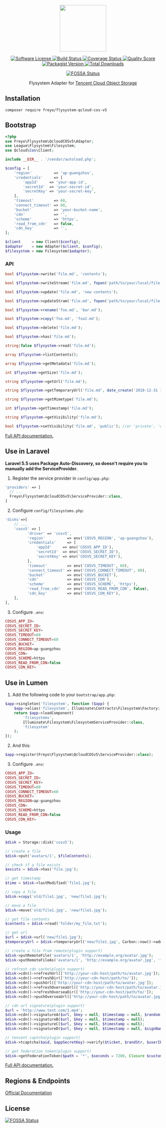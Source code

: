 <div>
  <p align="center">
    <image src="https://imgcache.qq.com/open_proj/proj_qcloud_v2/international/doc/css/img/icon/icon-storage.svg" width="150" height="150">
  </p>
  <p align="center">
    <a href="LICENSE">
      <image src="https://img.shields.io/badge/license-MIT-brightgreen.svg?style=flat-square" alt="Software License">
    </a>
    <a href="https://travis-ci.org/freyo/flysystem-qcloud-cos-v5">
      <image src="https://img.shields.io/travis/freyo/flysystem-qcloud-cos-v5/master.svg?style=flat-square" alt="Build Status">
    </a>
    <a href="https://scrutinizer-ci.com/g/freyo/flysystem-qcloud-cos-v5">
      <image src="https://img.shields.io/scrutinizer/coverage/g/freyo/flysystem-qcloud-cos-v5.svg?style=flat-square" alt="Coverage Status">
    </a>
    <a href="https://scrutinizer-ci.com/g/freyo/flysystem-qcloud-cos-v5">
      <image src="https://img.shields.io/scrutinizer/g/freyo/flysystem-qcloud-cos-v5.svg?style=flat-square" alt="Quality Score">
    </a>
    <a href="https://packagist.org/packages/freyo/flysystem-qcloud-cos-v5">
      <image src="https://img.shields.io/packagist/v/freyo/flysystem-qcloud-cos-v5.svg?style=flat-square" alt="Packagist Version">
    </a>
    <a href="https://packagist.org/packages/freyo/flysystem-qcloud-cos-v5">
      <image src="https://img.shields.io/packagist/dt/freyo/flysystem-qcloud-cos-v5.svg?style=flat-square" alt="Total Downloads">
    </a>
  </p>
  <p align="center">
    <a href="https://app.fossa.io/projects/git%2Bgithub.com%2Ffreyo%2Fflysystem-qcloud-cos-v5?ref=badge_small">
      <img src="https://app.fossa.io/api/projects/git%2Bgithub.com%2Ffreyo%2Fflysystem-qcloud-cos-v5.svg?type=small"  alt="FOSSA Status">
    </a>
  </p>
  <p align="center">Flysystem Adapter for <a href="https://github.com/tencentyun/cos-php-sdk-v5">Tencent Cloud Object Storage</a></p>
</div>

## Installation

  ```shell
  composer require freyo/flysystem-qcloud-cos-v5
  ```

## Bootstrap

  ```php
  <?php
  use Freyo\Flysystem\QcloudCOSv5\Adapter;
  use League\Flysystem\Filesystem;
  use Qcloud\Cos\Client;

  include __DIR__ . '/vendor/autoload.php';

  $config = [
      'region'          => 'ap-guangzhou',
      'credentials'     => [
          'appId'     => 'your-app-id',
          'secretId'  => 'your-secret-id',
          'secretKey' => 'your-secret-key',
      ],
      'timeout'         => 60,
      'connect_timeout' => 60,
      'bucket'          => 'your-bucket-name',
      'cdn'             => '',
      'scheme'          => 'https',
      'read_from_cdn'   => false,
      'cdn_key'         => '',
  ];
  
  $client     = new Client($config);
  $adapter    = new Adapter($client, $config);
  $filesystem = new Filesystem($adapter);
  ```

### API

```php
bool $flysystem->write('file.md', 'contents');

bool $flysystem->writeStream('file.md', fopen('path/to/your/local/file.jpg', 'r'));

bool $flysystem->update('file.md', 'new contents');

bool $flysystem->updateStram('file.md', fopen('path/to/your/local/file.jpg', 'r'));

bool $flysystem->rename('foo.md', 'bar.md');

bool $flysystem->copy('foo.md', 'foo2.md');

bool $flysystem->delete('file.md');

bool $flysystem->has('file.md');

string|false $flysystem->read('file.md');

array $flysystem->listContents();

array $flysystem->getMetadata('file.md');

int $flysystem->getSize('file.md');

string $flysystem->getUrl('file.md'); 

string $flysystem->getTemporaryUrl('file.md', date_create('2018-12-31 18:12:31')); 

string $flysystem->getMimetype('file.md');

int $flysystem->getTimestamp('file.md');

string $flysystem->getVisibility('file.md');

bool $flysystem->setVisibility('file.md', 'public'); //or 'private', 'default'
```

[Full API documentation.](http://flysystem.thephpleague.com/api/)

## Use in Laravel
  
**Laravel 5.5 uses Package Auto-Discovery, so doesn't require you to manually add the ServiceProvider.**

1. Register the service provider in `config/app.php`:

  ```php
  'providers' => [
    // ...
    Freyo\Flysystem\QcloudCOSv5\ServiceProvider::class,
  ]
  ```

2. Configure `config/filesystems.php`:

  ```php
  'disks'=>[
      // ...
      'cosv5' => [
            'driver' => 'cosv5',
            'region'          => env('COSV5_REGION', 'ap-guangzhou'),
            'credentials'     => [
                'appId'     => env('COSV5_APP_ID'),
                'secretId'  => env('COSV5_SECRET_ID'),
                'secretKey' => env('COSV5_SECRET_KEY'),
            ],
            'timeout'         => env('COSV5_TIMEOUT', 60),
            'connect_timeout' => env('COSV5_CONNECT_TIMEOUT', 60),
            'bucket'          => env('COSV5_BUCKET'),
            'cdn'             => env('COSV5_CDN'),
            'scheme'          => env('COSV5_SCHEME', 'https'),
            'read_from_cdn'   => env('COSV5_READ_FROM_CDN', false),
            'cdn_key'         => env('COSV5_CDN_KEY'),
      ],
  ],
  ```

3. Configure `.env`:
  
  ```php
  COSV5_APP_ID=
  COSV5_SECRET_ID=
  COSV5_SECRET_KEY=
  COSV5_TIMEOUT=60
  COSV5_CONNECT_TIMEOUT=60
  COSV5_BUCKET=
  COSV5_REGION=ap-guangzhou
  COSV5_CDN=
  COSV5_SCHEME=https
  COSV5_READ_FROM_CDN=false
  COSV5_CDN_KEY=
  ```

## Use in Lumen

1. Add the following code to your `bootstrap/app.php`:

  ```php
  $app->singleton('filesystem', function ($app) {
      $app->alias('filesystem', Illuminate\Contracts\Filesystem\Factory::class);
      return $app->loadComponent(
          'filesystems',
          Illuminate\Filesystem\FilesystemServiceProvider::class,
          'filesystem'
      );
  });
  ```

2. And this:
  
  ```php
  $app->register(Freyo\Flysystem\QcloudCOSv5\ServiceProvider::class);
  ```

3. Configure `.env`:
  
  ```php
  COSV5_APP_ID=
  COSV5_SECRET_ID=
  COSV5_SECRET_KEY=
  COSV5_TIMEOUT=60
  COSV5_CONNECT_TIMEOUT=60
  COSV5_BUCKET=
  COSV5_REGION=ap-guangzhou
  COSV5_CDN=
  COSV5_SCHEME=https
  COSV5_READ_FROM_CDN=false
  COSV5_CDN_KEY=
  ```

### Usage

```php
$disk = Storage::disk('cosv5');

// create a file
$disk->put('avatars/1', $fileContents);

// check if a file exists
$exists = $disk->has('file.jpg');

// get timestamp
$time = $disk->lastModified('file1.jpg');

// copy a file
$disk->copy('old/file1.jpg', 'new/file1.jpg');

// move a file
$disk->move('old/file1.jpg', 'new/file1.jpg');

// get file contents
$contents = $disk->read('folder/my_file.txt');

// get url
$url = $disk->url('new/file1.jpg');
$temporaryUrl = $disk->temporaryUrl('new/file1.jpg', Carbon::now()->addMinutes(5));

// create a file from remote(plugin support)
$disk->putRemoteFile('avatars/1', 'http://example.org/avatar.jpg');
$disk->putRemoteFileAs('avatars/1', 'http://example.org/avatar.jpg', 'file1.jpg');

// refresh cdn cache(plugin support)
$disk->cdn()->refreshUrl(['http://your-cdn-host/path/to/avatar.jpg']);
$disk->cdn()->refreshDir(['http://your-cdn-host/path/to/']);
$disk->cdn()->pushUrl(['http://your-cdn-host/path/to/avatar.jpg']);
$disk->cdn()->refreshOverseaUrl(['http://your-cdn-host/path/to/avatar.jpg']);
$disk->cdn()->refreshOverseaDir(['http://your-cdn-host/path/to/']);
$disk->cdn()->pushOverseaUrl(['http://your-cdn-host/path/to/avatar.jpg']);

// cdn url signature(plugin support)
$url = 'http://www.test.com/1.mp4';
$disk->cdn()->signatureA($url, $key = null, $timestamp = null, $random = null, $signName = 'sign');
$disk->cdn()->signatureB($url, $key = null, $timestamp = null);
$disk->cdn()->signatureC($url, $key = null, $timestamp = null);
$disk->cdn()->signatureD($url, $key = null, $timestamp = null, $signName = 'sign', $timeName = 't');

// tencent captcha(plugin support)
$disk->tcaptcha($aid, $appSecretKey)->verify($ticket, $randStr, $userIP);

// get federation token(plugin support)
$disk->getFederationToken($path = '*', $seconds = 7200, Closure $customPolicy = null, $name = 'cos')
```

[Full API documentation.](https://laravel.com/api/5.7/Illuminate/Contracts/Filesystem/Cloud.html)

## Regions & Endpoints

[Official Documentation](https://intl.cloud.tencent.com/document/product/436/6224)

## License

[![FOSSA Status](https://app.fossa.io/api/projects/git%2Bgithub.com%2Ffreyo%2Fflysystem-qcloud-cos-v5.svg?type=large)](https://app.fossa.io/projects/git%2Bgithub.com%2Ffreyo%2Fflysystem-qcloud-cos-v5?ref=badge_large)
